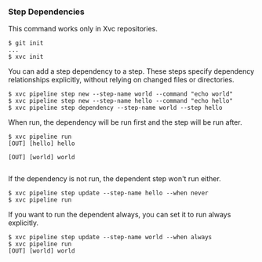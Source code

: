 
### Step Dependencies

This command works only in Xvc repositories.

```console
$ git init
...
$ xvc init
```

You can add a step dependency to a step. These steps specify dependency relationships explicitly, without relying on
 changed files or directories.

```console
$ xvc pipeline step new --step-name world --command "echo world"
$ xvc pipeline step new --step-name hello --command "echo hello"
$ xvc pipeline step dependency --step-name world --step hello
```

When run, the dependency will be run first and the step will be run after.

```console
$ xvc pipeline run
[OUT] [hello] hello
 
[OUT] [world] world
 

```

If the dependency is not run, the dependent step won't run either.

```console
$ xvc pipeline step update --step-name hello --when never
$ xvc pipeline run
```

If you want to run the dependent always, you can set it to run always explicitly.

```console
$ xvc pipeline step update --step-name world --when always
$ xvc pipeline run
[OUT] [world] world
 

```
